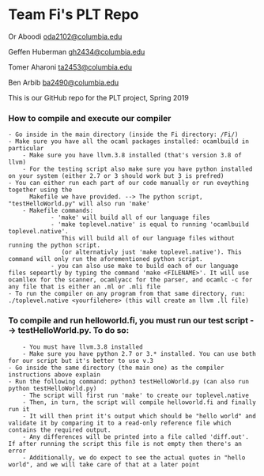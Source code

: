 # Team Fi's PLT Repo

Or Aboodi oda2102@columbia.edu

Geffen Huberman gh2434@columbia.edu

Tomer Aharoni ta2453@columbia.edu

Ben Arbib ba2490@columbia.edu

This is our GitHub repo for the PLT project, Spring 2019

### How to compile and execute our compiler
	- Go inside in the main directory (inside the Fi directory: /Fi/)
	- Make sure you have all the ocaml packages installed: ocamlbuild in particular
        - Make sure you have llvm.3.8 installed (that's version 3.8 of llvm)
        - For the testing script also make sure you have python installed on your system (either 2.7 or 3 should work but 3 is prefred)
	- You can either run each part of our code manually or run eveything together using the 
          Makefile we have provided. --> The python script, "testHelloWorld.py" will also run 'make'
        - Makefile commands:
                - 'make' will build all of our language files
                - 'make toplevel.native' is equal to running 'ocamlbuild toplevel.native'. 
                   This will build all of our language files without running the python script.
                   (or alternativly just 'make toplevel.native'). This command will only run the aforementioned python script.
                - you can also use make to build each of our language files sepeartly by typing the command 'make <FILENAME>'. It will use ocamllex for the scanner, ocamlyacc for the parser, and ocamlc -c for any file that is either an .ml or .mli file   
	- To run the compiler on any program from that same directory, run: ./toplevel.native <yourfilehere> (this will create an llvm .ll file)

### To compile and run helloworld.fi, you must run our test script --> testHelloWorld.py. To do so:
        - You must have llvm.3.8 installed 
        - Make sure you have python 2.7 or 3.* installed. You can use both for our script but it's better to use v.3
	- Go inside the same directory (the main one) as the compiler instructions above explain
	- Run the following command: python3 testHelloWorld.py (can also run python testHelloWorld.py)
        - The script will first run 'make' to create our toplevel.native
        - Then, in turn, the script will compile helloworld.fi and finally run it
        - It will then print it's output which should be "hello world" and validate it by comparing it to a read-only reference file which contains the required output.  
        - Any differences will be printed into a file called 'diff.out'. If after running the script this file is not empty then there's an error
        - Additionally, we do expect to see the actual quotes in "hello world", and we will take care of that at a later point
